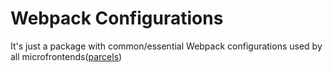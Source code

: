 # Webpack Configurations

It's just a package with common/essential Webpack configurations used by all microfrontends([parcels](https://single-spa.js.org/docs/parcels-overview))
